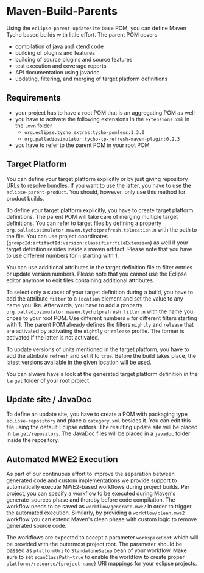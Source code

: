 # Maven-Build-Parents

Using the `eclipse-parent-updatesite` base POM, you can define Maven Tycho based builds with little effort. The parent POM covers
* compilation of java and xtend code
* building of plugins and features
* building of source plugins and source features
* test execution and coverage reports
* API documentation using javadoc
* updating, filtering, and merging of target platform definitions

## Requirements
* your project has to have a root POM that is an aggregating POM as well
* you have to activate the following extensions in the `extensions.xml` in the `.mvn` folder
  * `org.eclipse.tycho.extras:tycho-pomless:1.3.0`
  * `org.palladiosimulator:tycho-tp-refresh-maven-plugin:0.2.3`
* you have to refer to the parent POM in your root POM

## Target Platform
You can define your target platform explicitly or by just giving repository URLs to resolve bundles. If you want to use the latter, you have to use the `eclipse-parent-product`. You should, however, only use this method for product builds.

To define your target platform explicitly, you have to create target platform definitions. The parent POM will take care of merging multiple target definitions. You can refer to target files by defining a property `org.palladiosimulator.maven.tychotprefresh.tplocation.n` with the path to the file. You can use project coordinates (`groupdId:artifactId:version:classifier:fileExtension`) as well if your target definition resides inside a maven artifact. Please note that you have to use different numbers for `n` starting with 1.

You can use additional attributes in the target definition file to filter entries or update version numbers. Please note that you cannot use the Eclipse editor anymore to edit files containing additional attributes.

To select only a subset of your target definition during a build, you have to add the attribute `filter` to a `location` element and set the value to any name you like. Afterwards, you have to add a property `org.palladiosimulator.maven.tychotprefresh.filter.n` with the name you chose to your root POM. Use different numbers `n` for different filters starting with 1. The parent POM already defines the filters `nightly` and `release` that are activated by activating the `nightly` or `release` profile. The former is activated if the latter is not activated.

To update versions of units mentioned in the target platform, you have to add the attribute `refresh` and set it to `true`. Before the build takes place, the latest versions available in the given location will be used.

You can always have a look at the generated target platform definition in the `target` folder of your root project.

## Update site / JavaDoc
To define an update site, you have to create a POM with packaging type `eclipse-repository` and place a `category.xml` besides it. You can edit this file using the default Eclipse editors. The resulting update site will be placed in `target/repository`. The JavaDoc files will be placed in a `javadoc` folder inside the repository.

## Automated MWE2 Execution
As part of our continuous effort to improve the separation between generated code and custom implementations we provide support to automatically execute MWE2-based workflows during project builds. Per project, you can specify a workflow to be executed during Maven's generate-sources phase and thereby before code compilation. The workflow needs to be saved as `workflow/generate.mwe2` in order to trigger the automated execution. Similarly, by providing a `workflow/clean.mwe2` workflow you can extend Maven's clean phase with custom logic to remove generated source code.

The workflows are expected to accept a parameter `workspaceRoot` which will be provided with the outermost project root. The parameter should be passed as `platformUri` to `StandaloneSetup` bean of your workflow. Make sure to set `scanClassPath=true` to enable the workflow to create proper `platform:/resource/{project name}` URI mappings for your eclipse projects.
